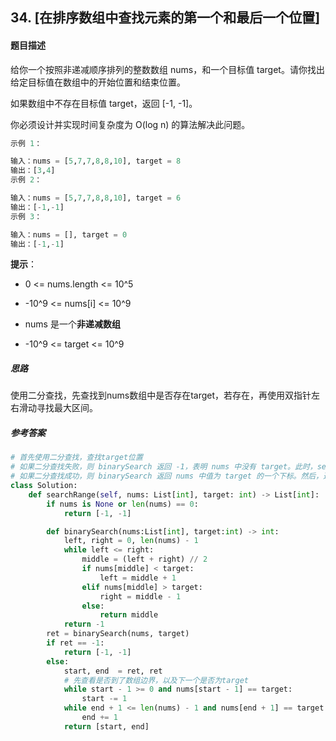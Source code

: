 ## 34. [在排序数组中查找元素的第一个和最后一个位置]

#### 题目描述

给你一个按照非递减顺序排列的整数数组 nums，和一个目标值 target。请你找出给定目标值在数组中的开始位置和结束位置。

如果数组中不存在目标值 target，返回 [-1, -1]。

你必须设计并实现时间复杂度为 O(log n) 的算法解决此问题。

```python
示例 1：

输入：nums = [5,7,7,8,8,10], target = 8
输出：[3,4]
示例 2：

输入：nums = [5,7,7,8,8,10], target = 6
输出：[-1,-1]
示例 3：

输入：nums = [], target = 0
输出：[-1,-1]
```

**提示**：

- 0 <= nums.length <= 10^5

- -10^9 <= nums[i] <= 10^9
- nums 是一个**非递减数组**
- -10^9 <= target <= 10^9

##### 思路

使用二分查找，先查找到nums数组中是否存在target，若存在，再使用双指针左右滑动寻找最大区间。

##### 参考答案

```python
# 首先使用二分查找，查找target位置
# 如果二分查找失败，则 binarySearch 返回 -1，表明 nums 中没有 target。此时，searchRange 直接返回 {-1, -1}；
# 如果二分查找成功，则 binarySearch 返回 nums 中值为 target 的一个下标。然后，通过**左右滑动指针**，来找到符合题意的区间
class Solution:
    def searchRange(self, nums: List[int], target: int) -> List[int]:
        if nums is None or len(nums) == 0:
            return [-1, -1]

        def binarySearch(nums:List[int], target:int) -> int:
            left, right = 0, len(nums) - 1
            while left <= right:
                middle = (left + right) // 2
                if nums[middle] < target:
                    left = middle + 1
                elif nums[middle] > target:
                    right = middle - 1
                else:
                    return middle
            return -1
        ret = binarySearch(nums, target)            
        if ret == -1:
            return [-1, -1]
        else:
            start, end  = ret, ret
            # 先查看是否到了数组边界，以及下一个是否为target
            while start - 1 >= 0 and nums[start - 1] == target:
                start -= 1
            while end + 1 <= len(nums) - 1 and nums[end + 1] == target:
                end += 1
            return [start, end]

```

